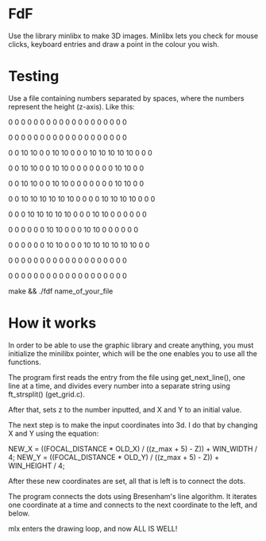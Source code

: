 # FdF
Use the library minlibx to make 3D images. Minlibx lets you check for mouse clicks, keyboard entries and draw a point in the colour you wish.

# Testing

Use a file containing numbers separated by spaces, where the numbers represent the height (z-axis). Like this:

0  0  0  0  0  0  0  0  0  0  0  0  0  0  0  0  0  0  0

0  0  0  0  0  0  0  0  0  0  0  0  0  0  0  0  0  0  0

0  0 10 10  0  0 10 10  0  0  0 10 10 10 10 10  0  0  0

0  0 10 10  0  0 10 10  0  0  0  0  0  0  0 10 10  0  0

0  0 10 10  0  0 10 10  0  0  0  0  0  0  0 10 10  0  0

0  0 10 10 10 10 10 10  0  0  0  0 10 10 10 10  0  0  0

0  0  0 10 10 10 10 10  0  0  0 10 10  0  0  0  0  0  0

0  0  0  0  0  0 10 10  0  0  0 10 10  0  0  0  0  0  0

0  0  0  0  0  0 10 10  0  0  0 10 10 10 10 10 10  0  0

0  0  0  0  0  0  0  0  0  0  0  0  0  0  0  0  0  0  0

0  0  0  0  0  0  0  0  0  0  0  0  0  0  0  0  0  0  0

make && ./fdf name_of_your_file

# How it works

In order to be able to use the graphic library and create anything, you must initialize the minilibx pointer, which will be the one enables you to use all the functions.

The program first reads the entry from the file using get_next_line(), one line at a time, and divides every number into a separate string using ft_strsplit() (get_grid.c).

After that, sets z to the number inputted, and X and Y to an initial value.

The next step is to make the input coordinates into 3d. I do that by changing X and Y using the equation:

NEW_X = ((FOCAL_DISTANCE * OLD_X) / ((z_max + 5) - Z)) + WIN_WIDTH / 4;
NEW_Y = ((FOCAL_DISTANCE * OLD_Y) / ((z_max + 5) - Z)) + WIN_HEIGHT / 4;

After these new coordinates are set, all that is left is to connect the dots.

The program connects the dots using Bresenham's line algorithm. It iterates one coordinate at a time and connects to the next coordinate to the left, and below.

mlx enters the drawing loop, and now ALL IS WELL!
